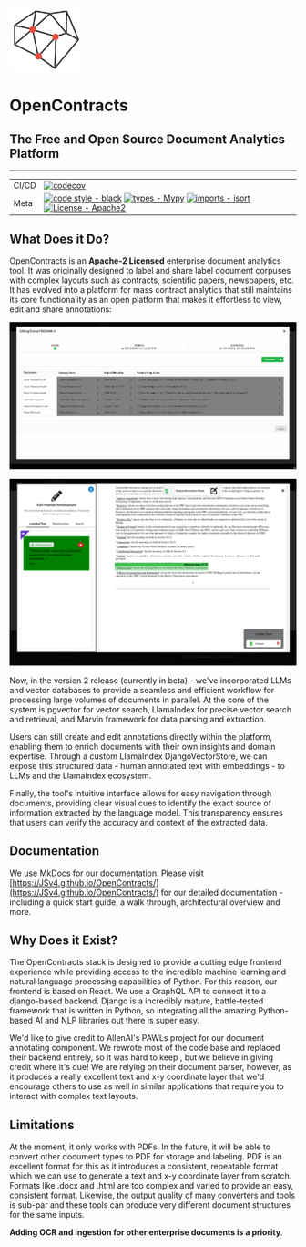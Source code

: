 ![OpenContracts](/docs/assets/images/logos/OS_Legal_Logo.png)
# OpenContracts
## The Free and Open Source Document Analytics Platform

---

| |                                                                                                                                                                                                                                                                                                                                                                                                                                                                                            |
| --- |--------------------------------------------------------------------------------------------------------------------------------------------------------------------------------------------------------------------------------------------------------------------------------------------------------------------------------------------------------------------------------------------------------------------------------------------------------------------------------------------|
| CI/CD | [![codecov](https://codecov.io/gh/JSv4/OpenContracts/branch/main/graph/badge.svg?token=RdVsiuaTVz)](https://codecov.io/gh/JSv4/OpenContracts)                                                                                                                                                                                                                                                                                                                  |
| Meta | [![code style - black](https://img.shields.io/badge/code%20style-black-000000.svg)](https://github.com/psf/black) [![types - Mypy](https://img.shields.io/badge/types-Mypy-blue.svg)](https://github.com/python/mypy) [![imports - isort](https://img.shields.io/badge/imports-isort-ef8336.svg)](https://github.com/pycqa/isort) [![License - Apache2](https://img.shields.io/badge/license-Apache%202-blue.svg)](https://spdx.org/licenses/) |

## What Does it Do?

OpenContracts is an **Apache-2 Licensed** enterprise document analytics tool. It was originally designed to label and 
share label document corpuses with complex layouts such as contracts, scientific papers, newspapers,
etc. It has evolved into a platform for mass contract analytics that still maintains its core functionality as an open 
platform that makes it effortless to view, edit and share annotations:

![Grid Review And Sources.gif](docs/assets/images/gifs/Grid_Review_And_Sources.gif)

![](docs/assets/images/screenshots/Jumped_To_Annotation.png)

Now, in the version 2 release (currently in beta) - we've incorporated LLMs and vector databases to 
provide a seamless and efficient workflow for processing large volumes of documents in parallel. At the core of the
system is pgvector for vector search, LlamaIndex for precise vector search and retrieval, and Marvin framework for data 
parsing and extraction.

Users can still create and edit annotations directly within the platform, enabling them to enrich documents with their 
own insights and domain expertise. Through a custom LlamaIndex DjangoVectorStore, we can expose this structured data - 
human annotated text with embeddings - to LLMs and the LlamaIndex ecosystem. 

Finally, the tool's intuitive interface allows for easy navigation through documents, providing clear visual cues to identify 
the exact source of information extracted by the language model. This transparency ensures that users can verify the 
accuracy and context of the extracted data.


## Documentation

We use MkDocs for our documentation. Please visit [https://JSv4.github.io/OpenContracts/](https://JSv4.github.io/OpenContracts/)
for our detailed documentation - including a quick start guide, a walk through, architectural overview and more.

## Why Does it Exist?

The OpenContracts stack is designed to provide a cutting edge frontend experience while providing access to the
incredible machine learning and natural language processing capabilities of Python. For this reason, our frontend is
based on React. We use a GraphQL API to connect it to a django-based backend. Django is a incredibly mature,
battle-tested framework that is written in Python, so integrating all the amazing Python-based AI and NLP libraries out
there is super easy.

We'd like to give credit to AllenAI's PAWLs project for our document annotating component. We rewrote most of the
code base and replaced their backend entirely, so it was hard to keep , but we believe in giving credit where it's due!
We are relying on their document parser, however, as it produces a really excellent text and x-y coordinate layer that
we'd encourage others to use as well in similar applications that require you to interact with complex text layouts.

## Limitations

At the moment, it only works with PDFs. In the future, it will be able to convert other document types to PDF for
storage and labeling. PDF is an excellent format for this as it introduces a consistent, repeatable format which we can
use to generate a text and x-y coordinate layer from scratch. Formats like .docx and .html are too complex and varied
to provide an easy, consistent format. Likewise, the output quality of many converters and tools is sub-par and these
tools can produce very different document structures for the same inputs.

**Adding OCR and ingestion for other enterprise documents is a priority**.
